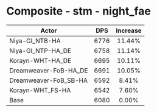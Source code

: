 # Composite - stm - night_fae
| Actor | DPS | Increase |
|---|:---:|:---:|
|Niya-GI_NTB-HA|6776|11.44%|
|Niya-GI_NTP-HA_DE|6758|11.14%|
|Korayn-WHT-HA_DE|6695|10.11%|
|Dreamweaver-FoB-HA_DE|6691|10.05%|
|Dreamweaver-FoB_SB-HA|6592|8.41%|
|Korayn-WHT_FS-HA|6542|7.60%|
|Base|6080|0.00%|

